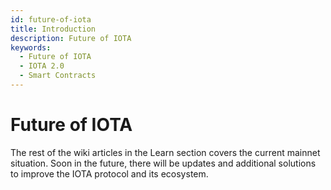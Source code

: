 ```yaml
---
id: future-of-iota
title: Introduction
description: Future of IOTA
keywords:
  - Future of IOTA
  - IOTA 2.0
  - Smart Contracts
---
```


# Future of IOTA

The rest of the wiki articles in the Learn section covers the current mainnet situation. Soon in the future, there will be updates and additional solutions to improve the IOTA protocol and its ecosystem.
